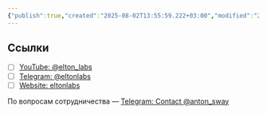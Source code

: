 ```yaml
---
{"publish":true,"created":"2025-08-02T13:55:59.222+03:00","modified":"2025-08-02T13:55:59.230+03:00","cssclasses":""}
---
```



## Ссылки

- [ ] [YouTube: @elton_labs](https://www.youtube.com/@Elton_Labs) 
- [ ] [Telegram: @eltonlabs](https://t.me/eltonlabs)
- [ ] [Website: eltonlabs](https://eltonlabs.org/)

По вопросам сотрудничества — [Telegram: Contact @anton_sway](https://t.me/anton_sway)
